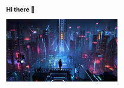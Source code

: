 ### Hi there 👋
![logo](https://github.com/danielcorrea20/danielcorrea20/blob/main/asset/descarga%20(1).jpg?raw=true)
<!--
**danielcorrea20/danielcorrea20** is a ✨ _special_ ✨ repository because its `README.md` (this file) appears on your GitHub profile.

Here are some ideas to get you started:

- 🔭 I’m currently working on ...
- 🌱 I’m currently learning ...
- 👯 I’m looking to collaborate on ...
- 🤔 I’m looking for help with ...
- 💬 Ask me about ...
- 📫 How to reach me: ...
- 😄 Pronouns: ...
- ⚡ Fun fact: ...
-->
